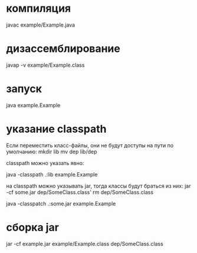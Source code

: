 # компиляция

javac example/Example.java

# дизассемблирование

javap -v example/Example.class

# запуск

java example.Example

# указание classpath

Если переместить класс-файлы, они не будут доступы на пути по умолчанию:
mkdir lib
mv dep lib/dep

classpath можно указать явно:

java -classpath .:lib example.Example

на classpath можно указывать jar, тогда классы будут браться из них:
jar -cf some.jar dep/SomeClass.class'
rm dep/SomeClass.class

java -classpatch .:some.jar example.Example

# сборка jar

jar -cf example.jar example/Example.class dep/SomeClass.class